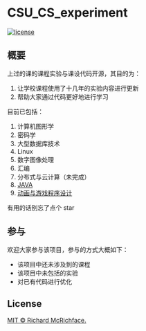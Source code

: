 # CSU_CS_experiment

[![license](https://img.shields.io/github/license/leo6033/CSU_CS_Experiment)](LICENSE)

## 概要
上过的课的课程实验与课设代码开源，其目的为：  
 1. 让学校课程使用了十几年的实验内容进行更新
 2. 帮助大家通过代码更好地进行学习
 
目前已包括：
 1. 计算机图形学
 2. 密码学
 3. 大型数据库技术
 4. Linux
 5. 数字图像处理
 6. 汇编
 7. 分布式与云计算（未完成）
 8. [JAVA](https://github.com/leo6033/Java_Project)
 9. [动画与游戏程序设计](https://github.com/leo6033/UnityLearing/tree/master/TanksWar)

有用的话别忘了点个 star 

## 参与
欢迎大家参与该项目，参与的方式大概如下：
 + 该项目中还未涉及到的课程
 + 该项目中未包括的实验
 + 对已有代码进行优化

## License

[MIT © Richard McRichface.](LICENSE)
